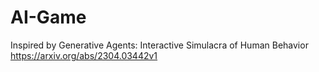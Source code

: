 # AI-Game
Inspired by Generative Agents: Interactive Simulacra of Human Behavior
https://arxiv.org/abs/2304.03442v1
